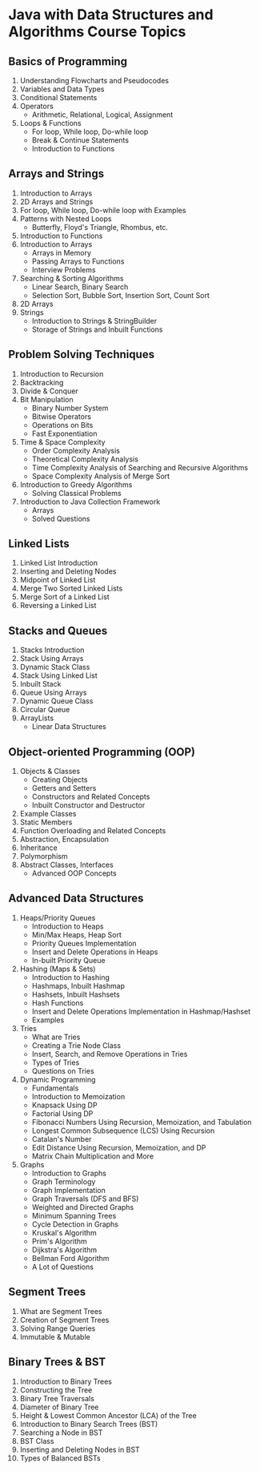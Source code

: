 # Java with Data Structures and Algorithms Course Topics

## Basics of Programming
1. Understanding Flowcharts and Pseudocodes
2. Variables and Data Types
3. Conditional Statements
4. Operators
   - Arithmetic, Relational, Logical, Assignment
5. Loops & Functions
   - For loop, While loop, Do-while loop
   - Break & Continue Statements
   - Introduction to Functions

## Arrays and Strings
1. Introduction to Arrays
2. 2D Arrays and Strings
3. For loop, While loop, Do-while loop with Examples
4. Patterns with Nested Loops
   - Butterfly, Floyd's Triangle, Rhombus, etc.
5. Introduction to Functions
6. Introduction to Arrays
   - Arrays in Memory
   - Passing Arrays to Functions
   - Interview Problems
7. Searching & Sorting Algorithms
   - Linear Search, Binary Search
   - Selection Sort, Bubble Sort, Insertion Sort, Count Sort
8. 2D Arrays
9. Strings
   - Introduction to Strings & StringBuilder
   - Storage of Strings and Inbuilt Functions

## Problem Solving Techniques
1. Introduction to Recursion
2. Backtracking
3. Divide & Conquer
4. Bit Manipulation
   - Binary Number System
   - Bitwise Operators
   - Operations on Bits
   - Fast Exponentiation
5. Time & Space Complexity
   - Order Complexity Analysis
   - Theoretical Complexity Analysis
   - Time Complexity Analysis of Searching and Recursive Algorithms
   - Space Complexity Analysis of Merge Sort
6. Introduction to Greedy Algorithms
   - Solving Classical Problems
7. Introduction to Java Collection Framework
   - Arrays
   - Solved Questions

## Linked Lists
1. Linked List Introduction
2. Inserting and Deleting Nodes
3. Midpoint of Linked List
4. Merge Two Sorted Linked Lists
5. Merge Sort of a Linked List
6. Reversing a Linked List

## Stacks and Queues
1. Stacks Introduction
2. Stack Using Arrays
3. Dynamic Stack Class
4. Stack Using Linked List
5. Inbuilt Stack
6. Queue Using Arrays
7. Dynamic Queue Class
8. Circular Queue
9. ArrayLists
   - Linear Data Structures

## Object-oriented Programming (OOP)
1. Objects & Classes
   - Creating Objects
   - Getters and Setters
   - Constructors and Related Concepts
   - Inbuilt Constructor and Destructor
2. Example Classes
3. Static Members
4. Function Overloading and Related Concepts
5. Abstraction, Encapsulation
6. Inheritance
7. Polymorphism
8. Abstract Classes, Interfaces
   - Advanced OOP Concepts

## Advanced Data Structures
1. Heaps/Priority Queues
   - Introduction to Heaps
   - Min/Max Heaps, Heap Sort
   - Priority Queues Implementation
   - Insert and Delete Operations in Heaps
   - In-built Priority Queue
2. Hashing (Maps & Sets)
   - Introduction to Hashing
   - Hashmaps, Inbuilt Hashmap
   - Hashsets, Inbuilt Hashsets
   - Hash Functions
   - Insert and Delete Operations Implementation in Hashmap/Hashset
   - Examples
3. Tries
   - What are Tries
   - Creating a Trie Node Class
   - Insert, Search, and Remove Operations in Tries
   - Types of Tries
   - Questions on Tries
4. Dynamic Programming
   - Fundamentals
   - Introduction to Memoization
   - Knapsack Using DP
   - Factorial Using DP
   - Fibonacci Numbers Using Recursion, Memoization, and Tabulation
   - Longest Common Subsequence (LCS) Using Recursion
   - Catalan's Number
   - Edit Distance Using Recursion, Memoization, and DP
   - Matrix Chain Multiplication and More
5. Graphs
   - Introduction to Graphs
   - Graph Terminology
   - Graph Implementation
   - Graph Traversals (DFS and BFS)
   - Weighted and Directed Graphs
   - Minimum Spanning Trees
   - Cycle Detection in Graphs
   - Kruskal's Algorithm
   - Prim's Algorithm
   - Dijkstra's Algorithm
   - Bellman Ford Algorithm
   - A Lot of Questions

## Segment Trees
1. What are Segment Trees
2. Creation of Segment Trees
3. Solving Range Queries
4. Immutable & Mutable

## Binary Trees & BST
1. Introduction to Binary Trees
2. Constructing the Tree
3. Binary Tree Traversals
4. Diameter of Binary Tree
5. Height & Lowest Common Ancestor (LCA) of the Tree
6. Introduction to Binary Search Trees (BST)
7. Searching a Node in BST
8. BST Class
9. Inserting and Deleting Nodes in BST
10. Types of Balanced BSTs

